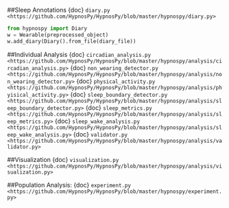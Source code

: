 
##Sleep Annotations
{doc} `diary.py <https://github.com/HypnosPy/HypnosPy/blob/master/hypnospy/diary.py>`

```python
from hypnospy import Diary
w = Wearable(preprocessed_object)
w.add_diary(Diary().from_file(diary_file))
```

##Individual Analysis
{doc} `circadian_analysis.py <https://github.com/HypnosPy/HypnosPy/blob/master/hypnospy/analysis/circadian_analysis.py>`
{doc} `non_wearing_detector.py <https://github.com/HypnosPy/HypnosPy/blob/master/hypnospy/analysis/non_wearing_detector.py>`
{doc} `physical_activity.py <https://github.com/HypnosPy/HypnosPy/blob/master/hypnospy/analysis/phyisical_activity.py>`
{doc} `sleep_boundary_detector.py <https://github.com/HypnosPy/HypnosPy/blob/master/hypnospy/analysis/sleep_boundary_detector.py>`
{doc} `sleep_metrics.py <https://github.com/HypnosPy/HypnosPy/blob/master/hypnospy/analysis/sleep_metrics.py>`
{doc} `sleep_wake_analysis.py <https://github.com/HypnosPy/HypnosPy/blob/master/hypnospy/analysis/sleep_wake_analysis.py>`
{doc} `validator.py <https://github.com/HypnosPy/HypnosPy/blob/master/hypnospy/analysis/validator.py>`

##Visualization
{doc} `visualization.py <https://github.com/HypnosPy/HypnosPy/blob/master/hypnospy/analysis/visualization.py>`

##Population Analysis:
{doc} `experiment.py <https://github.com/HypnosPy/HypnosPy/blob/master/hypnospy/experiment.py>`